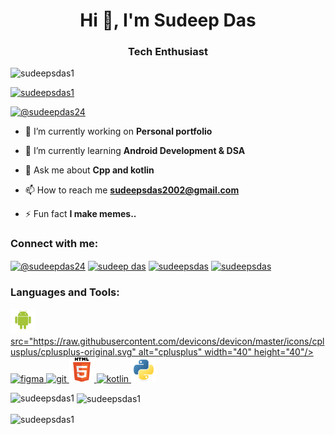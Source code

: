 <h1 align="center">Hi 👋, I'm Sudeep Das</h1>
<h3 align="center">Tech Enthusiast</h3>

<p align="left"> <img src="https://komarev.com/ghpvc/?username=sudeepsdas1&label=Profile%20views&color=0e75b6&style=flat" alt="sudeepsdas1" /> </p>

<p align="left"> <a href="https://github.com/ryo-ma/github-profile-trophy"><img src="https://github-profile-trophy.vercel.app/?username=sudeepsdas1" alt="sudeepsdas1" /></a> </p>

<p align="left"> <a href="https://twitter.com/@sudeepdas24" target="blank"><img src="https://img.shields.io/twitter/follow/@sudeepdas24?logo=twitter&style=for-the-badge" alt="@sudeepdas24" /></a> </p>

- 🔭 I’m currently working on **Personal portfolio**

- 🌱 I’m currently learning **Android Development & DSA**

- 💬 Ask me about **Cpp and kotlin**

- 📫 How to reach me **sudeepsdas2002@gmail.com**

- ⚡ Fun fact **I make memes..**

<h3 align="left">Connect with me:</h3>
<p align="left">
<a href="https://twitter.com/@sudeepdas24" target="blank"><img align="center" src="https://raw.githubusercontent.com/rahuldkjain/github-profile-readme-generator/master/src/images/icons/Social/twitter.svg" alt="@sudeepdas24" height="30" width="40" /></a>
<a href="https://linkedin.com/in/sudeep das" target="blank"><img align="center" src="https://raw.githubusercontent.com/rahuldkjain/github-profile-readme-generator/master/src/images/icons/Social/linked-in-alt.svg" alt="sudeep das" height="30" width="40" /></a>
<a href="https://instagram.com/sudeepsdas" target="blank"><img align="center" src="https://raw.githubusercontent.com/rahuldkjain/github-profile-readme-generator/master/src/images/icons/Social/instagram.svg" alt="sudeepsdas" height="30" width="40" /></a>
<a href="https://www.leetcode.com/sudeepsdas" target="blank"><img align="center" src="https://raw.githubusercontent.com/rahuldkjain/github-profile-readme-generator/master/src/images/icons/Social/leet-code.svg" alt="sudeepsdas" height="30" width="40" /></a>
</p>

<h3 align="left">Languages and Tools:</h3>
<p align="left"> <a href="https://developer.android.com" target="_blank"> <img src="https://raw.githubusercontent.com/devicons/devicon/master/icons/android/android-original-wordmark.svg" alt="android" width="40" height="40"/> </a> <a href="https://babeljs.io/" target="_blank"> src="https://raw.githubusercontent.com/devicons/devicon/master/icons/cplusplus/cplusplus-original.svg" alt="cplusplus" width="40" height="40"/> </a> <a href="https://www.figma.com/" target="_blank"> <img src="https://www.vectorlogo.zone/logos/figma/figma-icon.svg" alt="figma" width="40" height="40"/> </a> <a href="https://git-scm.com/" target="_blank"> <img src="https://www.vectorlogo.zone/logos/git-scm/git-scm-icon.svg" alt="git" width="40" height="40"/> </a> <a href="https://www.w3.org/html/" target="_blank"> <img src="https://raw.githubusercontent.com/devicons/devicon/master/icons/html5/html5-original-wordmark.svg" alt="html5" width="40" height="40"/> </a> <a href="https://kotlinlang.org" target="_blank"> <img src="https://www.vectorlogo.zone/logos/kotlinlang/kotlinlang-icon.svg" alt="kotlin" width="40" height="40"/> </a> <a href="https://www.python.org" target="_blank"> <img src="https://raw.githubusercontent.com/devicons/devicon/master/icons/python/python-original.svg" alt="python" width="40" height="40"/> </a> </p>

<p><img align="left" src="https://github-readme-stats.vercel.app/api/top-langs?username=sudeepsdas1&show_icons=true&locale=en&layout=compact" alt="sudeepsdas1" /></p>

<p>&nbsp;<img align="center" src="https://github-readme-stats.vercel.app/api?username=sudeepsdas1&show_icons=true&locale=en" alt="sudeepsdas1" /></p>

<p><img align="center" src="https://github-readme-streak-stats.herokuapp.com/?user=sudeepsdas1&" alt="sudeepsdas1" /></p>
